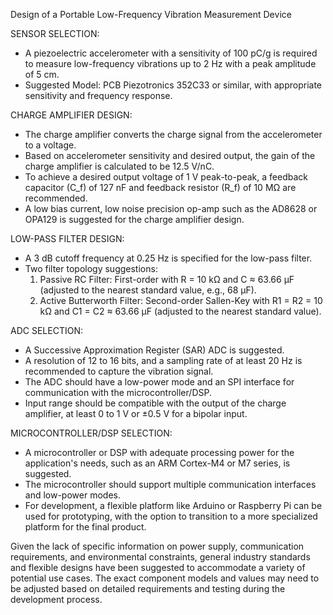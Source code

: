 Design of a Portable Low-Frequency Vibration Measurement Device

SENSOR SELECTION:
- A piezoelectric accelerometer with a sensitivity of 100 pC/g is required to measure low-frequency vibrations up to 2 Hz with a peak amplitude of 5 cm.
- Suggested Model: PCB Piezotronics 352C33 or similar, with appropriate sensitivity and frequency response.

CHARGE AMPLIFIER DESIGN:
- The charge amplifier converts the charge signal from the accelerometer to a voltage.
- Based on accelerometer sensitivity and desired output, the gain of the charge amplifier is calculated to be 12.5 V/nC.
- To achieve a desired output voltage of 1 V peak-to-peak, a feedback capacitor (C_f) of 127 nF and feedback resistor (R_f) of 10 MΩ are recommended.
- A low bias current, low noise precision op-amp such as the AD8628 or OPA129 is suggested for the charge amplifier design.

LOW-PASS FILTER DESIGN:
- A 3 dB cutoff frequency at 0.25 Hz is specified for the low-pass filter.
- Two filter topology suggestions:
  1. Passive RC Filter: First-order with R = 10 kΩ and C ≈ 63.66 μF (adjusted to the nearest standard value, e.g., 68 μF).
  2. Active Butterworth Filter: Second-order Sallen-Key with R1 = R2 = 10 kΩ and C1 = C2 ≈ 63.66 μF (adjusted to the nearest standard value).

ADC SELECTION:
- A Successive Approximation Register (SAR) ADC is suggested.
- A resolution of 12 to 16 bits, and a sampling rate of at least 20 Hz is recommended to capture the vibration signal.
- The ADC should have a low-power mode and an SPI interface for communication with the microcontroller/DSP.
- Input range should be compatible with the output of the charge amplifier, at least 0 to 1 V or ±0.5 V for a bipolar input.

MICROCONTROLLER/DSP SELECTION:
- A microcontroller or DSP with adequate processing power for the application's needs, such as an ARM Cortex-M4 or M7 series, is suggested.
- The microcontroller should support multiple communication interfaces and low-power modes.
- For development, a flexible platform like Arduino or Raspberry Pi can be used for prototyping, with the option to transition to a more specialized platform for the final product.

Given the lack of specific information on power supply, communication requirements, and environmental constraints, general industry standards and flexible designs have been suggested to accommodate a variety of potential use cases. The exact component models and values may need to be adjusted based on detailed requirements and testing during the development process.